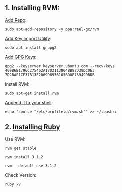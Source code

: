 ## 1. Installing RVM:

[Add Repo](https://github.com/rvm/ubuntu_rvm/blob/531e67a9903a593d2c9c1f3cb9b6ee4ec332fad2/README.md):
``` 
sudo apt-add-repository -y ppa:rael-gc/rvm
```

[Add Key Import Utility](https://rvm.io/):
```
sudo apt install gnupg2
```

[Add GPG Keys](https://rvm.io/):
``` 
gpg2 --keyserver keyserver.ubuntu.com --recv-keys 409B6B1796C275462A1703113804BB82D39DC0E3 7D2BAF1CF37B13E2069D6956105BD0E739499BDB
```

Install RVM:
```
sudo apt-get install rvm
```

[Append it to your shell](https://github.com/rvm/ubuntu_rvm/blob/531e67a9903a593d2c9c1f3cb9b6ee4ec332fad2/README.md):
```
echo 'source "/etc/profile.d/rvm.sh"' >> ~/.bashrc
```


## 2. [Installing Ruby](https://www.railstutorial.org/book)

Use RVM:
``` 
rvm get stable
```

```
rvm install 3.1.2
```

```
rvm --default use 3.1.2
```

Check Version:
```
ruby -v
```